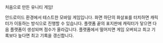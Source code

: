 처음으로 만든 유니티 게임!

안드로이드 환경에서 테스트한 모바일 게임입니다.
화면 하단의 화살표를 터치하면 캐릭터가 이동하는 방식으로 진행할 수 있습니다.
플랫폼 끝의 표지판에 캐릭터가 닿으면 다음 플랫폼이 생성되며 점수가 올라갑니다.
플랫폼에서 떨어지면 게임 오버되고 최고 기록보다 높다면 최고 기록을 갱신합니다.
